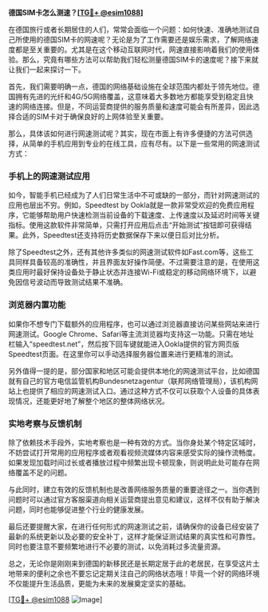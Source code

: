 **德国SIM卡怎么测速？[[TG💪+ @esim1088](https://t.me/s/esim1088)]**

在德国旅行或者长期居住的人们，常常会面临一个问题：如何快速、准确地测试自己所使用的德国SIM卡的网速呢？无论是为了工作需要还是娱乐需求，了解网络速度都是至关重要的。尤其是在这个移动互联网时代，网速直接影响着我们的使用体验。那么，究竟有哪些方法可以帮助我们轻松测量德国SIM卡的速度呢？接下来就让我们一起来探讨一下。

首先，我们需要明确一点，德国的网络基础设施在全球范围内都处于领先地位。德国拥有先进的光纤和4G/5G网络覆盖，这意味着大多数地方都能享受到稳定且快速的网络连接。但是，不同运营商提供的服务质量和速度可能会有所差异，因此选择合适的SIM卡对于确保良好的上网体验至关重要。

那么，具体该如何进行网速测试呢？其实，现在市面上有许多便捷的方法可供选择，从简单的手机应用到专业的在线工具，应有尽有。以下是一些常用的网速测试方式：

### 手机上的网速测试应用

如今，智能手机已经成为了人们日常生活中不可或缺的一部分，而针对网速测试的应用也层出不穷。例如，Speedtest by Ookla就是一款非常受欢迎的免费应用程序，它能够帮助用户快速检测当前设备的下载速度、上传速度以及延迟时间等关键指标。使用这款软件非常简单，只需打开应用后点击“开始测试”按钮即可获得结果。此外，Speedtest还支持将历史数据保存下来以便日后对比分析。

除了Speedtest之外，还有其他许多类似的网速测试软件如Fast.com等，这些工具同样具备较高的准确性，并且界面友好操作简便。不过需要注意的是，在使用这类应用时最好保持设备处于静止状态并连接Wi-Fi或稳定的移动网络环境下，以避免因信号波动而导致测试结果不准确。

### 浏览器内置功能

如果你不想专门下载额外的应用程序，也可以通过浏览器直接访问某些网站来进行网速测试。Google Chrome、Safari等主流浏览器均支持这一功能。只需在地址栏输入“speedtest.net”，然后按下回车键就能进入Ookla提供的官方网页版Speedtest页面。在这里你可以手动选择服务器位置来进行更精准的测试。

另外值得一提的是，部分国家和地区可能会提供本地化的网速测试平台，比如德国就有自己的官方电信监管机构Bundesnetzagentur（联邦网络管理局），该机构网站上也提供了相应的网速测试入口。通过这种方式不仅可以获取个人设备的具体表现情况，还能更好地了解整个地区的整体网络状况。

### 实地考察与反馈机制

除了依赖技术手段外，实地考察也是一种有效的方式。当你身处某个特定区域时，不妨尝试打开常用的应用程序或者观看视频流媒体内容来感受实际的操作流畅度。如果发现加载时间过长或者播放过程中频繁出现卡顿现象，则说明此处可能存在网络覆盖不足的问题。

与此同时，建立有效的反馈机制也是改善网络服务质量的重要途径之一。当你遇到问题时可以通过官方客服渠道向相关运营商提出意见和建议，这样不仅有助于解决问题，同时也能够促进整个行业的健康发展。

最后还要提醒大家，在进行任何形式的网速测试之前，请确保你的设备已经安装了最新的系统更新以及必要的安全补丁，这样才能保证测试结果的真实性和可靠性。同时也要注意不要频繁地进行不必要的测试，以免消耗过多流量资源。

总之，无论你是刚刚来到德国的新移民还是长期定居于此的老居民，在享受这片土地带来的便利之余也不要忘记定期关注自己的网络状态哦！毕竟一个好的网络环境不仅能提升生活品质，更能为未来的发展奠定坚实的基础。

[[TG💪+ @esim1088](https://t.me/s/esim1088) ![Image](https://i.postimg.cc/4NQfJmqS/Snipaste-2025-05-13-00-14-12.png)]